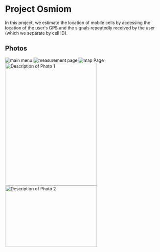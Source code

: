 # Project Osmiom

In this project, we estimate the location of mobile cells by accessing the location of the user's GPS and the signals repeatedly received by the user (which we separate by cell ID).

## Photos

![main menu](https://github.com/jasminet2001/osmiom/assets/16831241/b758b2c3-1379-40d4-b7d6-2f5a6b9a2ba7)
![measurement page](https://github.com/jasminet2001/osmiom/assets/16831241/7f1eefca-c5b7-4b9d-b2c2-84724c1bb64c)
![map Page](https://github.com/jasminet2001/osmiom/assets/16831241/5feef845-aa34-47ba-9590-648970d670c2)
<img src="https://github.com/jasminet2001/osmiom/assets/16831241/5feef845-aa34-47ba-9590-648970d670c2" alt="Description of Photo 1" width="300" height="400">
<img src="path/to/photo2.jpg" alt="Description of Photo 2" width="300" height="200">
